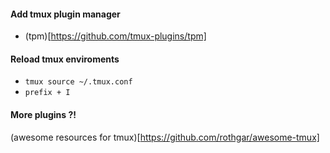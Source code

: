 #### Add tmux plugin manager
+ (tpm)[https://github.com/tmux-plugins/tpm]

#### Reload tmux enviroments
+ `tmux source ~/.tmux.conf`
+ `prefix + I`

#### More plugins ?!
(awesome resources for tmux)[https://github.com/rothgar/awesome-tmux]